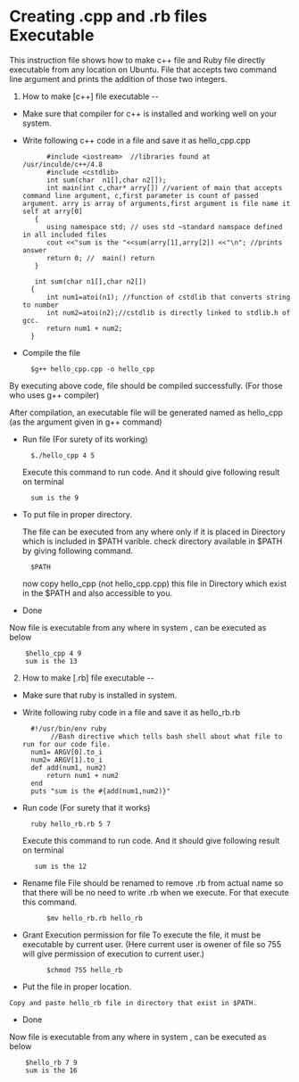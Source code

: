 Creating .cpp  and .rb files Executable
==
This instruction file shows how to make c++ file and Ruby file directly executable from any location on Ubuntu. File that accepts two command line argument and prints the addition of those two integers.
1. How to make [c++] file executable
--

- Make sure that compiler for c++ is installed and working well on your system.
- Write following c++ code in a file and save it as hello_cpp.cpp
        
            #include <iostream>  //libraries found at /usr/inculde/c++/4.8
            #include <cstdlib>
            int sum(char  n1[],char n2[]);
            int main(int c,char* arry[]) //varient of main that accepts command line argument, c,first parameter is count of passed argument. arry is array of arguments,first argument is file name it self at arry[0]
         {
            using namespace std; // uses std ~standard namspace defined in all included files
	        cout <<"sum is the "<<sum(arry[1],arry[2]) <<"\n"; //prints answer
            return 0; //  main() return
         }

         int sum(char n1[],char n2[])
        {
	        int num1=atoi(n1); //function of cstdlib that converts string to number
	        int num2=atoi(n2);//cstdlib is directly linked to stdlib.h of gcc.
	        return num1 + num2;
        }  
        
- Compile the file 
	      	

		$g++ hello_cpp.cpp -o hello_cpp 
               
 By executing above code, file should be compiled successfully. (For those who uses g++ compiler)
                                                             
 After compilation, an executable file will be generated named as hello_cpp (as the argument given in g++ command)

- Run file (For surety of its working)


		$./hello_cpp 4 5
		
   Execute this command to run code. And it should give following result on terminal


		sum is the 9

- To put file in proper directory. 

     The file can be executed from any where only if it is placed in Directory which is included in $PATH varible.
    check directory available in $PATH by giving following command.
  
        $PATH
  now copy hello_cpp (not hello_cpp.cpp) this file in Directory which exist in the $PATH and also accessible to you.
- Done
    
 Now file is executable from any where in system , can be executed as below 
       

 		$hello_cpp 4 9
        sum is the 13


2. How to make [.rb] file executable
--

- Make sure that ruby is installed in system.
- Write following ruby code in a file and save it as hello_rb.rb
 

	    #!/usr/bin/env ruby   
             //Bash directive which tells bash shell about what file to run for our code file.
        num1= ARGV[0].to_i
        num2= ARGV[1].to_i
        def add(num1, num2)
            return num1 + num2
        end
        puts "sum is the #{add(num1,num2)}"
        
- Run code (For surety that it works)
	

		ruby hello_rb.rb 5 7

  Execute this command to run code. And it should give following result on terminal
         
         sum is the 12
- Rename file
    File should be renamed to remove .rb from actual name so that there will be no need to write .rb when we execute. For that execute this command.

	        $mv hello_rb.rb hello_rb
- Grant Execution permission for file
    To execute the file, it must be executable by current user. (Here current user is owener of file so 755 will give permission of execution to current user.)

        	$chmod 755 hello_rb
-    Put the file in proper location.

    Copy and paste hello_rb file in directory that exist in $PATH.


- Done


Now file is executable from any where in system , can be executed as below 
    
        $hello_rb 7 9
        sum is the 16
    
